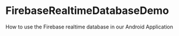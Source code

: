# FirebaseRealtimeDatabaseDemo
How to use the Firebase realtime database in our Android Application
